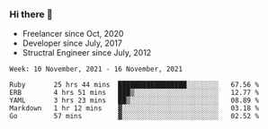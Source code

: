 ### Hi there 👋

- Freelancer since Oct, 2020
- Developer since July, 2017
- Structral Engineer since July, 2012

<!--START_SECTION:waka-->
```text
Week: 10 November, 2021 - 16 November, 2021

Ruby       25 hrs 44 mins  █████████████████░░░░░░░░   67.56 % 
ERB        4 hrs 51 mins   ███▒░░░░░░░░░░░░░░░░░░░░░   12.77 % 
YAML       3 hrs 23 mins   ██▒░░░░░░░░░░░░░░░░░░░░░░   08.89 % 
Markdown   1 hr 12 mins    ▓░░░░░░░░░░░░░░░░░░░░░░░░   03.18 % 
Go         57 mins         ▓░░░░░░░░░░░░░░░░░░░░░░░░   02.52 % 
```
<!--END_SECTION:waka-->
